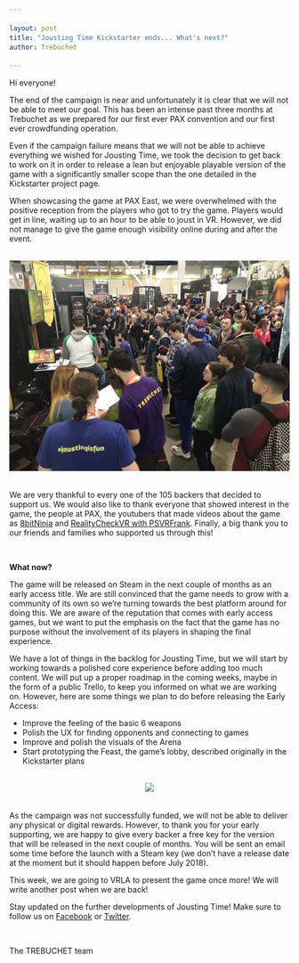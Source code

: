 ```yaml
---

layout: post
title: "Jousting Time Kickstarter ends... What's next?"
author: Trebuchet

---
```


Hi everyone!

The end of the campaign is near and unfortunately it is clear that we will not be able to meet our goal. This has been an intense past three months at Trebuchet as we prepared for our first ever PAX convention and our first ever crowdfunding operation. 

Even if the campaign failure means that we will not be able to achieve everything we wished for Jousting Time, we took the decision to get back to work on it in order to release a lean but enjoyable playable version of the game with a significantly smaller scope than the one detailed in the Kickstarter project page. 

When showcasing the game at PAX East, we were overwhelmed with the positive reception from the players who got to try the game. Players would get in line, waiting up to an hour to be able to joust in VR. However, we did not manage to give the game enough visibility online during and after the event.

<br />

<div style="text-align: center"><img src="/blog2/img/pax1.jpg" width="800" /></div>

<br />

We are very thankful to every one of the 105 backers that decided to support us. We would also like to thank everyone that showed interest in the game, the people at PAX, the youtubers that made videos about the game as [8bitNinja](https://youtu.be/XJJhatI5naI) and [RealityCheckVR with PSVRFrank](https://youtu.be/0JR_pLofvk0). Finally, a big thank you to our friends and families who supported us through this!  

<br />

**What now?**

The game will be released on Steam in the next couple of months as an early access title. We are still convinced that the game needs to grow with a community of its own so we’re turning towards the best platform around for doing this. We are aware of the reputation that comes with early access games, but we want to put the emphasis on the fact that the game has no purpose without the involvement of its players in shaping the final experience.

We have a lot of things in the backlog for Jousting Time, but we will start by working towards a polished core experience before adding too much content. We will put up a proper roadmap in the coming weeks, maybe in the form of a public Trello, to keep you informed on what we are working on. However, here are some things we plan to do before releasing the Early Access:

- Improve the feeling of the basic 6 weapons
- Polish the UX for finding opponents and connecting to games
- Improve and polish the visuals of the Arena
- Start prototyping the Feast, the game’s lobby, described originally in the Kickstarter plans

<br />

<div style="text-align: center"><img src="/blog2/img/knight.png" width="800" /></div>

<br />

As the campaign was not successfully funded, we will not be able to deliver any physical or digital rewards. However, to thank you for your early supporting, we are happy to give every backer a free key for the version that will be released in the next couple of months. You will be sent an email some time before the launch with a Steam key (we don’t have a release date at the moment but it should happen before July 2018).

This week, we are going to VRLA to present the game once more! We will write another post when we are back!

Stay updated on the further developments of Jousting Time! Make sure to follow us on [Facebook](https://www.facebook.com/trebuchetvr) or [Twitter](https://twitter.com/trebuchetvr). 

<br />

The TREBUCHET team


